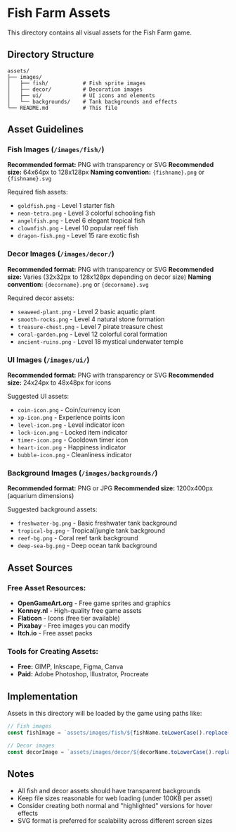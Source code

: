 # Fish Farm Assets

This directory contains all visual assets for the Fish Farm game.

## Directory Structure

```
assets/
├── images/
│   ├── fish/           # Fish sprite images
│   ├── decor/          # Decoration images  
│   ├── ui/             # UI icons and elements
│   └── backgrounds/    # Tank backgrounds and effects
└── README.md           # This file
```

## Asset Guidelines

### Fish Images (`/images/fish/`)
**Recommended format:** PNG with transparency or SVG
**Recommended size:** 64x64px to 128x128px
**Naming convention:** `{fishname}.png` or `{fishname}.svg`

Required fish assets:
- `goldfish.png` - Level 1 starter fish
- `neon-tetra.png` - Level 3 colorful schooling fish  
- `angelfish.png` - Level 6 elegant tropical fish
- `clownfish.png` - Level 10 popular reef fish
- `dragon-fish.png` - Level 15 rare exotic fish

### Decor Images (`/images/decor/`)
**Recommended format:** PNG with transparency or SVG
**Recommended size:** Varies (32x32px to 128x128px depending on decor size)
**Naming convention:** `{decorname}.png` or `{decorname}.svg`

Required decor assets:
- `seaweed-plant.png` - Level 2 basic aquatic plant
- `smooth-rocks.png` - Level 4 natural stone formation
- `treasure-chest.png` - Level 7 pirate treasure chest
- `coral-garden.png` - Level 12 colorful coral formation
- `ancient-ruins.png` - Level 18 mystical underwater temple

### UI Images (`/images/ui/`)
**Recommended format:** PNG with transparency or SVG
**Recommended size:** 24x24px to 48x48px for icons

Suggested UI assets:
- `coin-icon.png` - Coin/currency icon
- `xp-icon.png` - Experience points icon
- `level-icon.png` - Level indicator icon
- `lock-icon.png` - Locked item indicator
- `timer-icon.png` - Cooldown timer icon
- `heart-icon.png` - Happiness indicator
- `bubble-icon.png` - Cleanliness indicator

### Background Images (`/images/backgrounds/`)
**Recommended format:** PNG or JPG
**Recommended size:** 1200x400px (aquarium dimensions)

Suggested background assets:
- `freshwater-bg.png` - Basic freshwater tank background
- `tropical-bg.png` - Tropical/jungle tank background
- `reef-bg.png` - Coral reef tank background
- `deep-sea-bg.png` - Deep ocean tank background

## Asset Sources

### Free Asset Resources:
- **OpenGameArt.org** - Free game sprites and graphics
- **Kenney.nl** - High-quality free game assets
- **Flaticon** - Icons (free tier available)
- **Pixabay** - Free images you can modify
- **Itch.io** - Free asset packs

### Tools for Creating Assets:
- **Free:** GIMP, Inkscape, Figma, Canva
- **Paid:** Adobe Photoshop, Illustrator, Procreate

## Implementation

Assets in this directory will be loaded by the game using paths like:
```javascript
// Fish images
const fishImage = `assets/images/fish/${fishName.toLowerCase().replace(' ', '-')}.png`;

// Decor images  
const decorImage = `assets/images/decor/${decorName.toLowerCase().replace(' ', '-')}.png`;
```

## Notes

- All fish and decor assets should have transparent backgrounds
- Keep file sizes reasonable for web loading (under 100KB per asset)
- Consider creating both normal and "highlighted" versions for hover effects
- SVG format is preferred for scalability across different screen sizes
